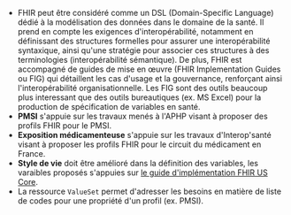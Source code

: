 
* FHIR peut être considéré comme un DSL (Domain-Specific Language) dédié à la modélisation des données dans le domaine de la santé. Il prend en compte les exigences d'interopérabilité, notamment en définissant des structures formelles pour assurer une interopérabilité syntaxique, ainsi qu'une stratégie pour associer ces structures à des terminologies (interopérabilité sémantique). De plus, FHIR est accompagné de guides de mise en œuvre (FHIR Implementation Guides ou FIG) qui détaillent les cas d'usage et la gouvernance, renforçant ainsi l'interopérabilité organisationnelle. Les FIG sont des outils beaucoup plus interessant que des outils bureautiques (ex. MS Excel) pour la production de spécification de variables en santé.
* **PMSI** s'appuie sur les travaux menés à l'APHP visant à proposer des profils FHIR pour le PMSI.
* **Exposition médicamenteuse** s'appuie sur les travaux d'Interop'santé visant à proposer les profils FHIR pour le circuit du médicament en France.
* **Style de vie** doit être amélioré dans la définition des variables, les varaibles proposés s'appuies sur [le guide d'implémentation FHIR US Core](https://www.hl7.org/fhir/us/core/).
* La ressource `ValueSet` permet d'adresser les besoins en matière de liste de codes pour une propriété d'un profil (ex. PMSI).